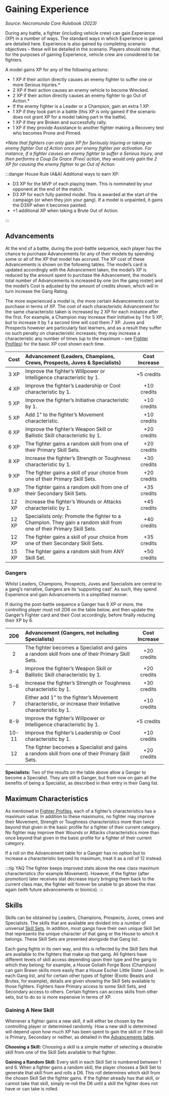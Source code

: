 # Gaining Experience

_Source: Necromunda Core Rulebook (2023)_

During any battle, a fighter (including vehicle crew) can gain Experience (XP) in a
number of ways. The standard ways in which Experience is gained are detailed here. Experience is also gained by completing scenario objectives – these will be detailed
in the scenario. Players should note that, for the purposes of gaining Experience, vehicle crew are considered to be fighters.

A model gains XP for any of the following actions:

- 1 XP if their action directly causes an enemy fighter to suffer one or more
  Serious Injuries.\*
- 2 XP if their action causes an enemy vehicle to become Wrecked.
- 2 XP if their action directly causes an enemy fighter to go Out of Action.\*
- If the enemy fighter is a Leader or a Champion, gain an extra 1 XP.
- 1 XP if they took part in a battle (this XP is only gained if the scenario does not
  grant XP for a model taking part in the battle).
- 1 XP if they are Broken and successfully rally.
- 1 XP if they provide Assistance to another fighter making a Recovery test who
  becomes Prone and Pinned.

_\*Note that fighters can only gain XP for Seriously Injuring or taking an enemy fighter Out of Action once per enemy fighter per activation. For instance, if a fighter causes an enemy fighter to suffer a Serious Injury, and then performs a Coup De Grace (Free) action, they would only gain the 2 XP for causing the enemy fighter to go Out of Action._

:::danger House Rule (A&A)
Additonal ways to earn XP:

- D3 XP for the MVP of each playing team. This is nominated by your opponent at the end of the match.
- D3 XP for each fully painted model. This is awarded at the start of the campaign (or when they join your gang). If a model is unpainted, it gains the D3XP when it becomes painted.
- +1 additional XP when taking a Brute Out of Action.

:::

## Advancements

At the end of a battle, during the post-battle sequence, each player has the chance to purchase Advancements for
any of their models by spending some or all of the XP that model has accrued. The XP cost of these Advancements is
shown on the following tables. The model’s card is updated accordingly with the Advancement taken, the model’s
XP is reduced by the amount spent to purchase the Advancement, the model’s total number of Advancements is
increased by one (on the gang roster) and the model’s Cost is adjusted by the amount of credits shown, which will
in turn increase the Gang Rating.

The more experienced a model is, the more certain Advancements cost to purchase in terms of XP. The cost of
each characteristic Advancement for the same characteristic taken is increased by 2 XP for each instance after
the first. For example, a Champion may increase their Initiative by 1 for 5 XP, but to increase it by 1 a second
time will cost them 7 XP. Juves and Prospects however are particularly fast learners, and as a result they suffer
no such penalty on characteristic increases; they may increase a characteristic any number of times (up to the
maximum – see [Fighter Profiles](/docs/gang-fighters-and-their-weaponry/fighter-profiles#fighter-characteristics-profiles)) for the basic XP cost shown each time.

| Cost  | Advancement (Leaders, Champions, Crews, Prospects, Juves & Specialists)                                             | Cost Increase |
| :---: | :------------------------------------------------------------------------------------------------------------------ | :-----------: |
| 3 XP  | Improve the fighter’s Willpower or Intelligence characteristic by 1.                                                |  +5 credits   |
| 4 XP  | Improve the fighter’s Leadership or Cool characteristic by 1.                                                       |  +10 credits  |
| 5 XP  | Improve the fighter’s Initiative characteristic by 1.                                                               |  +10 credits  |
| 5 XP  | Add 1" to the fighter’s Movement characteristic.                                                                    |  +10 credits  |
| 6 XP  | Improve the fighter’s Weapon Skill or Ballistic Skill characteristic by 1.                                          |  +20 credits  |
| 6 XP  | The fighter gains a random skill from one of their Primary Skill Sets.                                              |  +20 credits  |
| 8 XP  | Increase the fighter’s Strength or Toughness characteristic by 1.                                                   |  +30 credits  |
| 9 XP  | The fighter gains a skill of your choice from one of their Primary Skill Sets.                                      |  +20 credits  |
| 9 XP  | The fighter gains a random skill from one of their Secondary Skill Sets.                                            |  +35 credits  |
| 12 XP | Increase the fighter’s Wounds or Attacks characteristic by 1.                                                       |  +45 credits  |
| 12 XP | Specialists only: Promote the fighter to a Champion. They gain a random skill from one of their Primary Skill Sets. |  +40 credits  |
| 12 XP | The fighter gains a skill of your choice from one of their Secondary Skill Sets.                                    |  +35 credits  |
| 15 XP | The fighter gains a random skill from ANY Skill Set.                                                                |  +50 credits  |


### Gangers

Whilst Leaders, Champions, Prospects, Juves and Specialists are central to a gang’s narrative, Gangers are its
‘supporting cast’. As such, they spend Experience and gain Advancements in a simplified manner.

If during the post-battle sequence a Ganger has 6 XP or more, the controlling player must roll 2D6 on the table
below, and then update the Ganger’s Fighter card and their Cost accordingly, before finally reducing their XP by 6.

|  2D6  | Advancement (Gangers, not including Specialists)                                                          | Cost Increase |
| :---: | :-------------------------------------------------------------------------------------------------------- | :-----------: |
|   2   | The fighter becomes a Specialist and gains a random skill from one of their Primary Skill Sets.           |  +20 credits  |
|  3-4  | Improve the fighter’s Weapon Skill or Ballistic Skill characteristic by 1.                                |  +20 credits  |
|  5-6  | Increase the fighter’s Strength or Toughness characteristic by 1.                                         |  +30 credits  |
|   7   | Either add 1" to the fighter’s Movement characteristic, or increase their Initiative characteristic by 1. |  +10 credits  |
|  8-9  | Improve the fighter’s Willpower or Intelligence characteristic by 1.                                      |  +5 credits   |
| 10-11 | Improve the fighter’s Leadership or Cool characteristic by 1.                                             |  +10 credits  |
|  12   | The fighter becomes a Specialist and gains a random skill from one of their Primary Skill Sets.           |  +20 credits  |

**Specialists:** Two of the results on the table above allow a Ganger to become a Specialist. They are still a Ganger, but from now on gain all the benefits of being a Specialist, as described in their entry in their Gang list.

## Maximum Characteristics

As mentioned in [Fighter Profiles](/docs/gang-fighters-and-their-weaponry/fighter-profiles#fighter-characteristics-profiles), each of a fighter’s characteristics has a maximum value.
In addition to these maximums, no fighter may improve their Movement, Strength or
Toughness characteristics more than twice beyond that given in the basic profile for
a fighter of their current category. No fighter may improve their Wounds or Attacks
characteristics more than once beyond that given in the basic profile for a fighter of
their current category.

If a roll on the Advancement table for a Ganger has no option but to increase a
characteristic beyond its maximum, treat it as a roll of 12 instead.

:::tip YAQ
The fighter keeps improved stats above the new class maximum characteristics (for example Movement). However, if the fighter (after promotion) later receives stat decrease injury bringing them back to the current class max, the fighter will forever be unable to go above the max again (with future advancements or bionics).
:::

## Skills

Skills can be obtained by Leaders, Champions, Prospects, Juves, crews and
Specialists. The skills that are available are divided into a number of universal [Skill
Sets](/docs/gang-fighters-and-their-weaponry/skills). In addition, most gangs have their own unique
Skill Set that represents the unique character of that gang or the House to which it
belongs. These Skill Sets are presented alongside that Gang list.

Each gang fights in its own way, and this is reflected by the Skill Sets that are
available to the fighters that make up that gang. All fighters have different levels
of skill access depending upon their type and the gang to which they belong; for
example, a House Goliath Forge Boss (Champion) can gain Brawn skills more easily
than a House Escher Little Sister (Juve). In each Gang list, and for certain other types
of fighter (Exotic Beasts and Brutes, for example), details are given showing the Skill
Sets available to those fighters. Fighters have Primary access to some Skill Sets, and
Secondary access to others. Certain fighters can access skills from other sets, but to
do so is more expensive in terms of XP.

### Gaining A New Skill

Whenever a fighter gains a new skill, it will either be chosen by the controlling player
or determined randomly. How a new skill is determined will depend upon how much
XP has been spent to gain the skill or if the skill is Primary, Secondary or neither, as
detailed in the [Advancements table](/docs/the-rules/gaining-experience#advancements).

**Choosing a Skill:** Choosing a skill is a simple matter of selecting a desirable skill
from one of the Skill Sets available to that fighter.

**Gaining a Random Skill:** Every skill in each Skill Set is numbered between 1 and 6.
When a fighter gains a random skill, the player chooses a Skill Set to generate that
skill from and rolls a D6. This roll determines which skill from the chosen Skill Set
the fighter gains. If the fighter already has that skill, or cannot take that skill, simply
re-roll the D6 until a skill the fighter does not have or can take is rolled.
